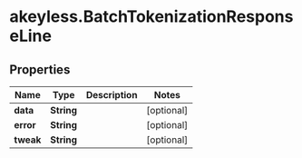 # akeyless.BatchTokenizationResponseLine

## Properties

Name | Type | Description | Notes
------------ | ------------- | ------------- | -------------
**data** | **String** |  | [optional] 
**error** | **String** |  | [optional] 
**tweak** | **String** |  | [optional] 


